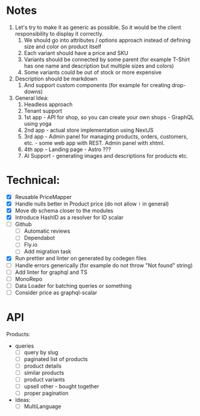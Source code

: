 # Notes

1. Let's try to make it as generic as possible. So it would be the client responsibility to display it correctly.
   1. We should go into attributes / options approach instead of defining size and color on product itself
   2. Each variant should have a price and SKU
   3. Variants should be connected by some parent (for example T-Shirt has one name and description but multiple sizes
      and colors)
   4. Some variants could be out of stock or more expensive
2. Description should be markdown
   1. And support custom components (for example for creating drop-downs)
3. General Idea:
   1. Headless approach
   2. Tenant support
   3. 1st app - API for shop, so you can create your own shops - GraphQL using yoga
   4. 2nd app - actual store implementation using NextJS
   5. 3rd app - Admin panel for managing products, orders, customers, etc. - some web app with REST. Admin panel with xhtml.
   6. 4th app - Landing page - Astro ???
   7. AI Support - generating images and descriptions for products etc.

# Technical:

- [x] Reusable PriceMapper
- [x] Handle nulls better in Product price (do not allow `!` in general)
- [x] Move db schema closer to the modules
- [x] Introduce HashID as a resolver for ID scalar
- [ ] Github
  - [ ] Automatic reviews
  - [ ] Dependabot
  - [ ] Fly.io
  - [ ] Add migration task
- [x] Run prettier and linter on generated by codegen files
- [ ] Handle errors generically (for example do not throw "Not found" string)
- [ ] Add linter for graphql and TS
- [ ] MonoRepo
- [ ] Data Loader for batching queries or something
- [ ] Consider price as graphql-scalar

# API

Products:

- queries
  - [ ] query by slug
  - [ ] paginated list of products
  - [ ] product details
  - [ ] similar products
  - [ ] product variants
  - [ ] upsell other - bought together
  - [ ] proper pagination
- Ideas:
  - [ ] MultiLanguage
